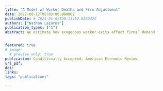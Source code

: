 ```yaml
---
title: "A Model of Worker Deaths and Firm Adjustment"
date: 2022-08-12T00:00:00.00000Z
publishDate: # 2021-01-05T20:13:52.626042Z
authors: ["Nathan Lazarus"]
publication_types: ["1"]
abstract: We estimate how exogenous worker exits affect firms’ demand for incumbent workers and new hires. Drawing on administrative data from Germany, we analyze 34,000 unexpected worker deaths, which, on average, raise the remaining workers’ wages and retention probabilities. The average effect masks substantial heterogeneity. Coworkers in the same occupation as the deceased see positive wage effects; coworkers in other occupations experience wage decreases when a high-skilled or specialized worker dies. Our findings imply substantial replacement costs, which are larger in thin markets and when skills are specialized.


featured: true
# image:
  # preview_only: true
publication: Conditionally Accepted, American Economic Review
url_pdf: 
doi:
links: 
tags: "publications"

---
```


